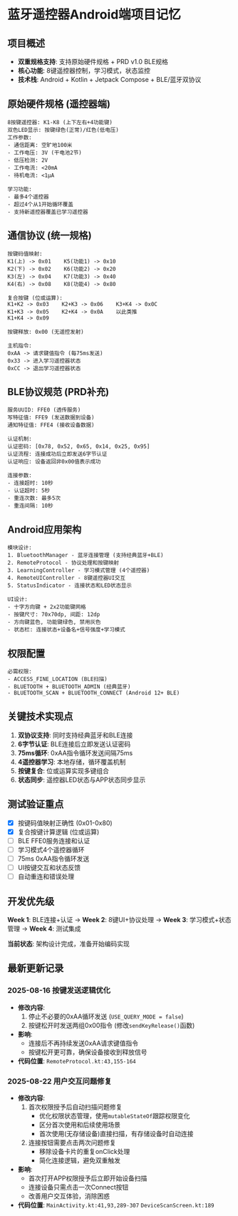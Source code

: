 # 蓝牙遥控器Android端项目记忆

## 项目概述 
- **双重规格支持**: 支持原始硬件规格 + PRD v1.0 BLE规格
- **核心功能**: 8键遥控器控制，学习模式，状态监控
- **技术栈**: Android + Kotlin + Jetpack Compose + BLE/蓝牙双协议

## 原始硬件规格 (遥控器端)
```
8按键遥控器: K1-K8 (上下左右+4功能键)
双色LED显示: 按键绿色(正常)/红色(低电压)  
工作参数:
- 通信距离: 空旷地100米
- 工作电压: 3V (干电池2节)
- 低压检测: 2V
- 工作电流: <20mA
- 待机电流: <1μA

学习功能:
- 最多4个遥控器
- 超过4个从1开始循环覆盖
- 支持新遥控器覆盖已学习遥控器
```

## 通信协议 (统一规格)
```
按键码值映射:
K1(上) -> 0x01    K5(功能1) -> 0x10
K2(下) -> 0x02    K6(功能2) -> 0x20  
K3(左) -> 0x04    K7(功能3) -> 0x40
K4(右) -> 0x08    K8(功能4) -> 0x80

复合按键 (位或运算):
K1+K2 -> 0x03    K2+K3 -> 0x06    K3+K4 -> 0x0C
K1+K3 -> 0x05    K2+K4 -> 0x0A    以此类推
K1+K4 -> 0x09    

按键释放: 0x00 (无遥控发射)

主机指令:
0xAA -> 请求键值指令 (每75ms发送)
0x33 -> 进入学习遥控器状态
0xCC -> 退出学习遥控器状态
```

## BLE协议规范 (PRD补充)
```
服务UUID: FFE0 (透传服务)
写特征值: FFE9 (发送数据到设备)
通知特征值: FFE4 (接收设备数据)

认证机制:
认证密码: [0x78, 0x52, 0x65, 0x14, 0x25, 0x95]
认证流程: 连接成功后立即发送6字节认证
认证响应: 设备返回非0x00值表示成功

连接参数:
- 连接超时: 10秒
- 认证超时: 5秒  
- 重连次数: 最多5次
- 重连间隔: 10秒
```

## Android应用架构
```
模块设计:
1. BluetoothManager - 蓝牙连接管理 (支持经典蓝牙+BLE)
2. RemoteProtocol - 协议处理和按键映射
3. LearningController - 学习模式管理 (4个遥控器)
4. RemoteUIController - 8键遥控器UI交互
5. StatusIndicator - 连接状态和LED状态显示

UI设计:
- 十字方向键 + 2x2功能键网格
- 按键尺寸: 70x70dp, 间距: 12dp
- 方向键蓝色, 功能键绿色, 禁用灰色
- 状态栏: 连接状态+设备名+信号强度+学习模式
```

## 权限配置
```
必需权限:
- ACCESS_FINE_LOCATION (BLE扫描)
- BLUETOOTH + BLUETOOTH_ADMIN (经典蓝牙)
- BLUETOOTH_SCAN + BLUETOOTH_CONNECT (Android 12+ BLE)
```

## 关键技术实现点
1. **双协议支持**: 同时支持经典蓝牙和BLE连接
2. **6字节认证**: BLE连接后立即发送认证密码
3. **75ms循环**: 0xAA指令循环发送间隔75ms
4. **4遥控器学习**: 本地存储，循环覆盖机制
5. **按键复合**: 位或运算实现多键组合
6. **状态同步**: 遥控器LED状态与APP状态同步显示

## 测试验证重点
- [x] 按键码值映射正确性 (0x01-0x80)
- [x] 复合按键计算逻辑 (位或运算)
- [ ] BLE FFE0服务连接和认证
- [ ] 学习模式4个遥控器循环
- [ ] 75ms 0xAA指令循环发送
- [ ] UI按键交互和状态反馈
- [ ] 自动重连和错误处理

## 开发优先级
**Week 1**: BLE连接+认证 → **Week 2**: 8键UI+协议处理 → **Week 3**: 学习模式+状态管理 → **Week 4**: 测试集成

**当前状态**: 架构设计完成，准备开始编码实现

## 最新更新记录

### 2025-08-16 按键发送逻辑优化
- **修改内容**: 
  1. 停止不必要的0xAA循环发送 (`USE_QUERY_MODE = false`)
  2. 按键松开时发送两组0x00指令 (修改`sendKeyRelease()`函数)
- **影响**: 
  - 连接后不再持续发送0xAA请求键值指令
  - 按键松开更可靠，确保设备接收到释放信号
- **代码位置**: `RemoteProtocol.kt:43,155-164`

### 2025-08-22 用户交互问题修复  
- **修改内容**:
  1. 首次权限授予后自动扫描问题修复
     - 优化权限状态管理，使用`mutableStateOf`跟踪权限变化
     - 区分首次使用和后续使用场景
     - 首次使用(无存储设备)直接扫描，有存储设备时自动连接
  2. 连接按钮需要点击两次问题修复
     - 移除设备卡片的重复onClick处理
     - 简化连接逻辑，避免双重触发
- **影响**:
  - 首次打开APP权限授予后立即开始设备扫描
  - 连接设备只需点击一次Connect按钮
  - 改善用户交互体验，消除困惑
- **代码位置**: `MainActivity.kt:41,93,289-307` `DeviceScanScreen.kt:189`